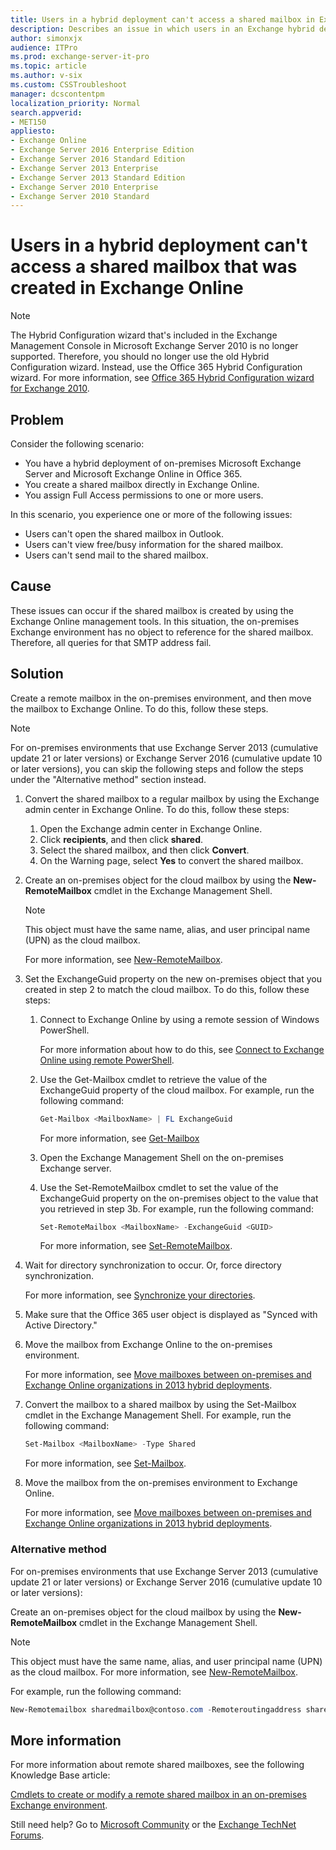 ```yaml
---
title: Users in a hybrid deployment can't access a shared mailbox in Exchange Online
description: Describes an issue in which users in an Exchange hybrid deployment are unable to access, view free/busy information, or send mail to a shared mailbox that was created in Exchange Online.
author: simonxjx
audience: ITPro
ms.prod: exchange-server-it-pro
ms.topic: article
ms.author: v-six
ms.custom: CSSTroubleshoot
manager: dcscontentpm
localization_priority: Normal
search.appverid: 
- MET150
appliesto:
- Exchange Online
- Exchange Server 2016 Enterprise Edition
- Exchange Server 2016 Standard Edition
- Exchange Server 2013 Enterprise
- Exchange Server 2013 Standard Edition
- Exchange Server 2010 Enterprise
- Exchange Server 2010 Standard
---
```


# Users in a hybrid deployment can't access a shared mailbox that was created in Exchange Online

> [!NOTE]
> The Hybrid Configuration wizard that's included in the Exchange Management Console in Microsoft Exchange Server 2010 is no longer supported. Therefore, you should no longer use the old Hybrid Configuration wizard. Instead, use the Office 365 Hybrid Configuration wizard. For more information, see [Office 365 Hybrid Configuration wizard for Exchange 2010](https://blogs.technet.com/b/exchange/archive/2016/02/17/office-365-hybrid-configuration-wizard-for-exchange-2010.aspx).     

## Problem 

Consider the following scenario:

- You have a hybrid deployment of on-premises Microsoft Exchange Server and Microsoft Exchange Online in Office 365.    
- You create a shared mailbox directly in Exchange Online.    
- You assign Full Access permissions to one or more users.

In this scenario, you experience one or more of the following issues:

- Users can't open the shared mailbox in Outlook.
- Users can't view free/busy information for the shared mailbox.    
- Users can't send mail to the shared mailbox.    
  
## Cause 

These issues can occur if the shared mailbox is created by using the Exchange Online management tools. In this situation, the on-premises Exchange environment has no object to reference for the shared mailbox. Therefore, all queries for that SMTP address fail. 

## Solution 

Create a remote mailbox in the on-premises environment, and then move the mailbox to Exchange Online. To do this, follow these steps.

> [!NOTE]
> For on-premises environments that use Exchange Server 2013 (cumulative update 21 or later versions) or Exchange Server 2016 (cumulative update 10 or later versions), you can skip the following steps and follow the steps under the "Alternative method" section instead. 

1. Convert the shared mailbox to a regular mailbox by using the Exchange admin center in Exchange Online. To do this, follow these steps:  
   1. Open the Exchange admin center in Exchange Online.    
   2. Click **recipients**, and then click **shared**.    
   3. Select the shared mailbox, and then click **Convert**.    
   4. On the Warning page, select **Yes** to convert the shared mailbox.    
     
2. Create an on-premises object for the cloud mailbox by using the **New-RemoteMailbox** cmdlet in the Exchange Management Shell.

    > [!NOTE]
    > This object must have the same name, alias, and user principal name (UPN) as the cloud mailbox.

    For more information, see [New-RemoteMailbox](https://technet.microsoft.com/library/ff607480%28v=exchg.160%29.aspx).    
3. Set the ExchangeGuid property on the new on-premises object that you created in step 2 to match the cloud mailbox. To do this, follow these steps:  
   1. Connect to Exchange Online by using a remote session of Windows PowerShell.

      For more information about how to do this, see [Connect to Exchange Online using remote PowerShell](https://technet.microsoft.com/library/jj984289%28v=exchg.160%29.aspx).    
   2. Use the Get-Mailbox cmdlet to retrieve the value of the ExchangeGuid property of the cloud mailbox. For example, run the following command:

        ```powershell
        Get-Mailbox <MailboxName> | FL ExchangeGuid  
        ```
        For more information, see [Get-Mailbox](https://technet.microsoft.com/library/bb123685%28v=exchg.160%29.aspx)
   3. Open the Exchange Management Shell on the on-premises Exchange server.    
   4. Use the Set-RemoteMailbox cmdlet to set the value of the ExchangeGuid property on the on-premises object to the value that you retrieved in step 3b. For example, run the following command:   

        ```powershell
        Set-RemoteMailbox <MailboxName> -ExchangeGuid <GUID>
        ```
        For more information, see [Set-RemoteMailbox](https://technet.microsoft.com/library/ff607302%28v=exchg.160%29.aspx).
     
4. Wait for directory synchronization to occur. Or, force directory synchronization.

    For more information, see [Synchronize your directories](https://technet.microsoft.com/library/jj151771.aspx).    
5. Make sure that the Office 365 user object is displayed as "Synced with Active Directory."    
6. Move the mailbox from Exchange Online to the on-premises environment.

    For more information, see [Move mailboxes between on-premises and Exchange Online organizations in 2013 hybrid deployments](https://technet.microsoft.com/library/jj906432%28v=exchg.150%29.aspx).    
7. Convert the mailbox to a shared mailbox by using the Set-Mailbox cmdlet in the Exchange Management Shell. For example, run the following command:

    ```powershell
    Set-Mailbox <MailboxName> -Type Shared
    ```
      
    For more information, see [Set-Mailbox](https://technet.microsoft.com/library/bb123981%28v=exchg.160%29.aspx).
1. Move the mailbox from the on-premises environment to Exchange Online.

    For more information, see [Move mailboxes between on-premises and Exchange Online organizations in 2013 hybrid deployments](https://technet.microsoft.com/library/jj906432%28v=exchg.150%29.aspx).    
  
### Alternative method

For on-premises environments that use Exchange Server 2013 (cumulative update 21 or later versions) or Exchange Server 2016 (cumulative update 10 or later versions):

Create an on-premises object for the cloud mailbox by using the **New-RemoteMailbox** cmdlet in the Exchange Management Shell.

> [!NOTE]
> This object must have the same name, alias, and user principal name (UPN) as the cloud mailbox. For more information, see [New-RemoteMailbox](https://docs.microsoft.com/powershell/module/exchange/federation-and-hybrid/New-RemoteMailbox?view=exchange-ps).

For example, run the following command:  

```powershell
New-Remotemailbox sharedmailbox@contoso.com -Remoteroutingaddress sharedmailbox@contoso.mail.onmicrosoft.com -Shared
``` 

## More information

For more information about remote shared mailboxes, see the following Knowledge Base article: 

[Cmdlets to create or modify a remote shared mailbox in an on-premises Exchange environment](https://support.microsoft.com/help/4133605/).  

Still need help? Go to [Microsoft Community](https://answers.microsoft.com/) or the [Exchange TechNet Forums](https://social.technet.microsoft.com/forums/exchange/home?category=exchange2010%2cexchangeserver).

